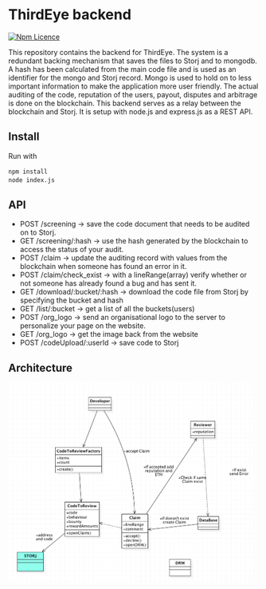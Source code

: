 # ThirdEye backend
[![Npm Licence](https://img.shields.io/npm/l/redaction.svg)](https://www.npmjs.com/package/redaction)

This repository contains the backend for ThirdEye.
The system is a redundant backing mechanism that saves the files to Storj and to mongodb.
A hash has been calculated from the main code file and is used as an identifier for the mongo and Storj record.
Mongo is used to hold on to less important information to make the application more user friendly. The actual auditing of the code, reputation of the users, payout, disputes and arbitrage is done on the blockchain. This backend serves as a relay between the blockchain and Storj. It is setup with node.js and express.js as a REST API.

## Install
Run with
  ```bash
  npm install
  node index.js
  ```
 ## API
* POST /screening -> save the code document that needs to be audited on to Storj.
* GET  /screening/:hash  -> use the hash generated by the blockchain to access the status of your audit.
* POST /claim -> update the auditing record with values from the blockchain when someone has found an error in it.
* POST /claim/check_exist -> with a lineRange(array) verify whether or not someone has already found a bug and has sent it.
* GET  /download/:bucket/:hash -> download the code file from Storj by specifying the bucket and hash
* GET  /list/:bucket -> get a list of all the buckets(users)
* POST /org_logo -> send an organisational logo to the server to personalize your page on the website.
* GET  /org_logo -> get the image back from the website
* POST /codeUpload/:userId -> save code to Storj

 ## Architecture
<p>
  <img src="./documentation/graph.png" height="400" />
</p>
